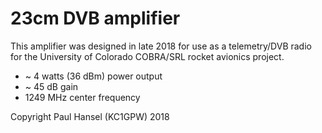 # 23cm DVB amplifier

This amplifier was designed in late 2018 for use as a telemetry/DVB radio for the University of Colorado COBRA/SRL rocket avionics project.

- ~ 4 watts (36 dBm) power output
- ~ 45 dB gain
- 1249 MHz center frequency

Copyright Paul Hansel (KC1GPW) 2018

